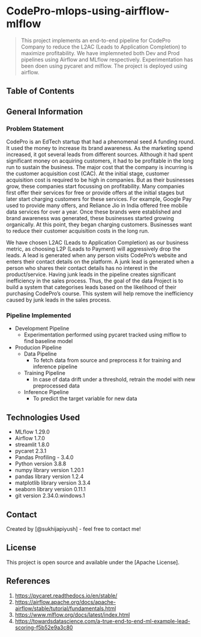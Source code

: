 # CodePro-mlops-using-airfflow-mlflow
>
> This project implements an end-to-end pipeline for CodePro Company to reduce the L2AC (Leads to Application Completion) to maximize profitability. We have implemneted both Dev and Prod pipelines using Airflow and MLflow respectively. Experimentation has been doen using pycaret and mlflow. The project is deployed using airflow.

## Table of Contents

## General Information

### Problem Statement

CodePro is an EdTech startup that had a phenomenal seed A funding round.
It used the money to increase its brand awareness. As the marketing spend increased, it got several leads from different sources. Although it had spent significant money on acquiring customers, it had to be profitable in the long run to sustain the business.
The major cost that the company is incurring is the customer acquisition cost (CAC).
At the initial stage, customer acquisition cost is required to be high in companies. But as their businesses grow, these companies start focussing on profitability. Many companies first offer their services for free or provide offers at the initial stages but later start charging customers for these services. For example, Google Pay used to provide many offers, and Reliance Jio in India offered free mobile data services for over a year. Once these brands were established and brand awareness was generated, these businesses started growing organically. At this point, they began charging customers. Businesses want to reduce their customer acquisition costs in the long run.

We have chosen L2AC (Leads to Application Completion) as our business metric, as choosing L2P (Leads to Payment) will aggressively drop the leads.
A lead is generated when any person visits CodePro’s website and enters their contact details on the platform. A junk lead is generated when a person who shares their contact details has no interest in the product/service.
Having junk leads in the pipeline creates significant inefficiency in the sales process. Thus, the goal of the data Project is to build a system that categorises leads based on the likelihood of their purchasing CodePro’s course. This system will help remove the inefficiency caused by junk leads in the sales process.

### Pipeline Implemented

- Development Pipeline
  - Experimentation performed using pycaret tracked using mlflow to find baseline model
- Producion Pipeline
  - Data Pipeline
    - To fetch data from source and preprocess it for training and inference pipeline
  - Training Pipeline
    - In case of data drift under a threshold, retrain the model with new preprocessed data
  - Inference Pipeline
    - To predict the target variable for new data

## Technologies Used

- MLflow 1.29.0
- Airflow 1.7.0
- streamlit 1.8.0
- pycaret 2.3.1
- Pandas Profiling - 3.4.0
- Python version 3.8.8
- numpy library version 1.20.1
- pandas library version 1.2.4
- matplotlib library version 3.3.4
- seaborn library version 0.11.1
- git version 2.34.0.windows.1

## Contact

Created by [@sukhijapiyush] - feel free to contact me!

## License

This project is open source and available under the [Apache License].

## References

1. <https://pycaret.readthedocs.io/en/stable/>
2. <https://airflow.apache.org/docs/apache-airflow/stable/tutorial/fundamentals.html>
3. <https://www.mlflow.org/docs/latest/index.html>
4. <https://towardsdatascience.com/a-true-end-to-end-ml-example-lead-scoring-f5b52e9a3c80>
